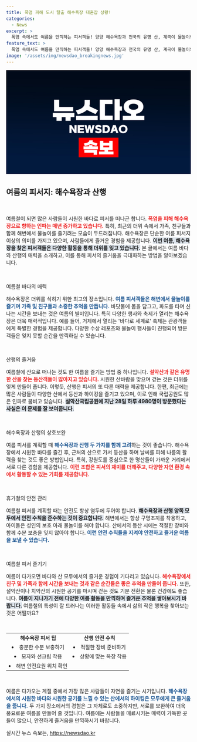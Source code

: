 ```yaml
---
title: 폭염 피해 도시 탈출 해수욕장 대혼잡 상황!
categories:
  - News
excerpt: >
  폭염 속에서도 여름을 만끽하는 피서객들! 양양 해수욕장과 전국의 유명 산, 계곡이 물놀이와 등산객들로 붐비고 있다. 가족과 친구들이 함께한 시원한 물놀이는 더위의 고통을 잊게 해주고, 자연 속에서의 하이킹은 새로운 활력을 불어넣는다. 지금, 무더위를 피하며 여름을 즐기는 이들과 함께 떠나보세요!
feature_text: >
  폭염 속에서도 여름을 만끽하는 피서객들! 양양 해수욕장과 전국의 유명 산, 계곡이 물놀이와 등산객들로 붐비고 있다. 가족과 친구들이 함께한 시원한 물놀이는 더위의 고통을 잊게 해주고, 자연 속에서의 하이킹은 새로운 활력을 불어넣는다. 지금, 무더위를 피하며 여름을 즐기는 이들과 함께 떠나보세요!
image: '/assets/img/newsdao_breakingnews.jpg'
---
```


<p><img src="/assets/img/newsdao_breakingnews.jpg" alt="ontimetimes 속보" /></p>

<h2 data-ke-size="size26">여름의 피서지: 해수욕장과 산행</h2>

<p data-ke-size="size16">&nbsp;</p>

<p>여름철이 되면 많은 사람들이 시원한 바다로 피서를 떠나곤 합니다. <b><span style="color: #ee2323;">폭염을 피해 해수욕장으로 향하는 인파는 매년 증가하고 있습니다.</span></b> 특히, 최근의 더위 속에서 가족, 친구들과 함께 해변에서 물놀이를 즐기려는 모습이 두드러집니다. 해수욕장은 단순한 여름 피서지 이상의 의미를 가지고 있으며, 사람들에게 즐거운 경험을 제공합니다. <b><span style="background-color: #21538527;">이번 여름, 해수욕장을 찾은 피서객들은 다양한 활동을 통해 더위를 잊고 있습니다.</span></b> 본 글에서는 여름 바다와 산행의 매력을 소개하고, 이를 통해 피서의 즐거움을 극대화하는 방법을 알아보겠습니다.</p>

<p data-ke-size="size16">&nbsp;</p>

<p>여름철 바다의 매력</p>

<p>해수욕장은 더위를 식히기 위한 최고의 장소입니다. <b><span style="color: #1a5490;">여름 피서객들은 해변에서 물놀이를 즐기며 가족 및 친구들과 소중한 추억을 만듭니다.</span></b> 바닷물에 몸을 담그고, 파도를 타며 신나는 시간을 보내는 것은 여름의 별미입니다. 특히 다양한 행사와 축제가 열리는 해수욕장은 더욱 매력적입니다. 예를 들어, 거제에서 열리는 '바다로 세계로' 축제는 관광객들에게 특별한 경험을 제공합니다. 다양한 수상 레포츠와 물놀이 행사들이 진행되어 방문객들은 잊지 못할 순간을 만끽하실 수 있습니다.</p>

<p data-ke-size="size16">&nbsp;</p>

<p>산행의 즐거움</p>

<p>여름철에 산으로 떠나는 것도 한 여름을 즐기는 방법 중 하나입니다. <b><span style="color: #ee2323;">설악산과 같은 유명한 산을 찾는 등산객들이 많아지고 있습니다.</span></b> 시원한 산바람을 맞으며 걷는 것은 더위를 잊게 만들어 줍니다. 이렇듯, 산행은 피서의 또 다른 매력을 제공합니다. 한편, 최근에는 많은 사람들이 다양한 산에서 등산과 하이킹을 즐기고 있으며, 이로 인해 국립공원도 많은 인파로 붐비고 있습니다. <b><span style="background-color: #21538527;">설악산국립공원에 지난 28일 하루 4980명이 방문했다는 사실은 이 문제를 잘 보여줍니다.</span></b></p>

<p data-ke-size="size16">&nbsp;</p>

<p>해수욕장과 산행의 상호보완</p>

<p>여름 피서를 계획할 때 <b><span style="color: #1a5490;">해수욕장과 산행 두 가지를 함께 고려</span></b>하는 것이 좋습니다. 해수욕장에서 시원한 바다를 즐긴 후, 근처의 산으로 가서 등산을 하며 날씨를 피해 나름의 활력을 찾는 것도 좋은 방법입니다. 특히, 강원도를 중심으로 한 명산들이 가까운 거리에서 서로 다른 경험을 제공합니다. <b><span style="color: #ee2323;">이런 조합은 피서의 재미를 더해주고, 다양한 자연 환경 속에서 활동할 수 있는 기회를 제공합니다.</span></b></p>

<p data-ke-size="size16">&nbsp;</p>

<p>휴가철의 안전 관리</p>

<p>여름철 피서를 계획할 때는 안전도 항상 염두에 두어야 합니다. <b><span style="background-color: #21538527;">해수욕장과 산행 양쪽 모두에서 안전 수칙을 준수하는 것이 중요합니다.</span></b> 해변에서는 항상 구명조끼를 착용하고, 아이들은 성인의 보호 아래 물놀이를 해야 합니다. 산에서의 등산 시에는 적절한 장비와 함께 수분 보충을 잊지 않아야 합니다. <b><span style="color: #1a5490;">이런 안전 수칙들을 지켜야 안전하고 즐거운 여름을 보낼 수 있습니다.</span></b></p>

<p data-ke-size="size16">&nbsp;</p>

<p>여름철 피서 즐기기</p>

<p>여름이 다가오면 바다와 산 모두에서의 즐거운 경험이 기다리고 있습니다. <b><span style="color: #ee2323;">해수욕장에서 친구 및 가족과 함께 시간을 보내는 것과 같은 순간들은 좋은 추억을 만들어 줍니다.</span></b> 또한, 설악산이나 치악산의 시원한 공기를 마시며 걷는 것도 기분 전환은 물론 건강에도 좋습니다. <b><span style="background-color: #21538527;">여름이 지나가기 전에 다양한 여름 활동을 만끽하며 즐거운 추억을 쌓아보시기 바랍니다.</span></b> 여름철의 특성이 잘 드러나는 이러한 활동들 속에서 삶의 작은 행복을 찾아보는 것은 어떨까요?</p>

<p data-ke-size="size16">&nbsp;</p>

<table style="width: 100%; border-collapse: collapse;">
<tr>
<td style="text-align: center; height: 17px;"><b>해수욕장 피서 팁</b></td>
<td style="text-align: center; height: 17px;"><b>산행 안전 수칙</b></td>
</tr>
<tr>
<td style="text-align: center; height: 17px;"><li>충분한 수분 보충하기</li></td>
<td style="text-align: center; height: 17px;"><li>적절한 장비 준비하기</li></td>
</tr>
<tr>
<td style="text-align: center; height: 17px;"><li>모자와 선크림 착용</li></td>
<td style="text-align: center; height: 17px;"><li>상황에 맞는 복장 착용</li></td>
</tr>
<tr>
<td style="text-align: center; height: 17px;"><li>해변 안전요원 위치 확인</li></td>
</tr>
</table>

<p data-ke-size="size16">&nbsp;</p>

<p>여름은 다가오는 계절 중에서 가장 많은 사람들이 자연을 즐기는 시기입니다. <b><span style="color: #1a5490;">해수욕장에서의 시원한 바다와 시원한 공기를 느낄 수 있는 산에서의 하이킹은 모두에게 큰 즐거움을 줍니다.</span></b> 두 가지 장소에서의 경험은 그 자체로도 소중하지만, 서로를 보완하여 더욱 풍요로운 여름을 만들어 줄 것입니다. 여름에는 사람들을 매료시키는 매력이 가득한 곳들이 많으니, 안전하게 즐거움을 만끽하시기 바랍니다.</p>
실시간 뉴스 속보는, <a href="https://newsdao.kr" rel="dofollow">https://newsdao.kr</a>


